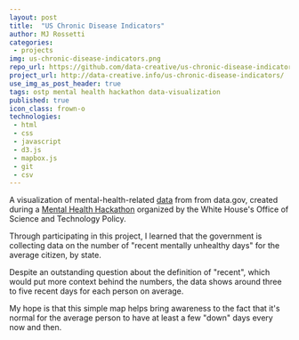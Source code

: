 ```yaml
---
layout: post
title:  "US Chronic Disease Indicators"
author: MJ Rossetti
categories:
 - projects
img: us-chronic-disease-indicators.png
repo_url: https://github.com/data-creative/us-chronic-disease-indicators
project_url: http://data-creative.info/us-chronic-disease-indicators/
use_img_as_post_header: true
tags: ostp mental health hackathon data-visualization
published: true
icon_class: frown-o
technologies:
 - html
 - css
 - javascript
 - d3.js
 - mapbox.js
 - git
 - csv
---
```


<!--
![a choropleth map showing mental health indicators by state](/assets/images/us-chronic-disease-indicators.png "US Chronic Disease Indicators")
-->

A visualization of mental-health-related [data](http://catalog.data.gov/dataset/u-s-chronic-disease-indicators-cdi) from from data.gov, created during a [Mental Health Hackathon](http://washington.impacthub.net/event/white-house-ostp-mentalhealthhackathon/) organized by the White House's Office of Science and Technology Policy.

Through participating in this project, I learned that the government is collecting data on the number of "recent mentally unhealthy days" for the average citizen, by state.

Despite an outstanding question about the definition of "recent", which would put more context behind the numbers, the data shows around three to five recent days for each person on average.

My hope is that this simple map helps bring awareness to the fact that it's normal for the average person to have at least a few "down" days every now and then.
